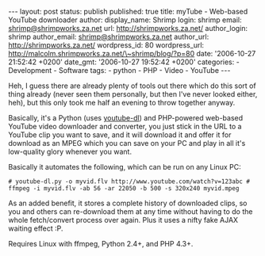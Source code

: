 --- layout: post status: publish published: true title: myTube -
Web-based YouTube downloader author: display\_name: Shrimp login: shrimp
email: shrimp@shrimpworks.za.net url: http://shrimpworks.za.net/
author\_login: shrimp author\_email: shrimp@shrimpworks.za.net
author\_url: http://shrimpworks.za.net/ wordpress\_id: 80
wordpress\_url: http://malcolm.shrimpworks.za.net/\~shrimp/blog/?p=80
date: '2006-10-27 21:52:42 +0200' date\_gmt: '2006-10-27 19:52:42 +0200'
categories: - Development - Software tags: - python - PHP - Video -
YouTube ---

Heh, I guess there are already plenty of tools out there which do this
sort of thing already (never seen them personally, but then I've never
looked either, heh), but this only took me half an evening to throw
together anyway.

Basically, it's a Python (uses
[youtube-dl](http://www.arrakis.es/~rggi3/youtube-dl/)) and PHP-powered
web-based YouTube video downloader and converter, you just stick in the
URL to a YouTube clip you want to save, and it will download it and
offer it for download as an MPEG which you can save on your PC and play
in all it's low-quality glory whenever you want.

Basically it automates the following, which can be run on any Linux PC:

`# youtube-dl.py -o myvid.flv http://www.youtube.com/watch?v=123abc # ffmpeg -i myvid.flv -ab 56 -ar 22050 -b 500 -s 320x240 myvid.mpeg`

As an added benefit, it stores a complete history of downloaded clips,
so you and others can re-download them at any time without having to do
the whole fetch/convert process over again. Plus it uses a nifty fake
AJAX waiting effect :P.

Requires Linux with ffmpeg, Python 2.4+, and PHP 4.3+.
